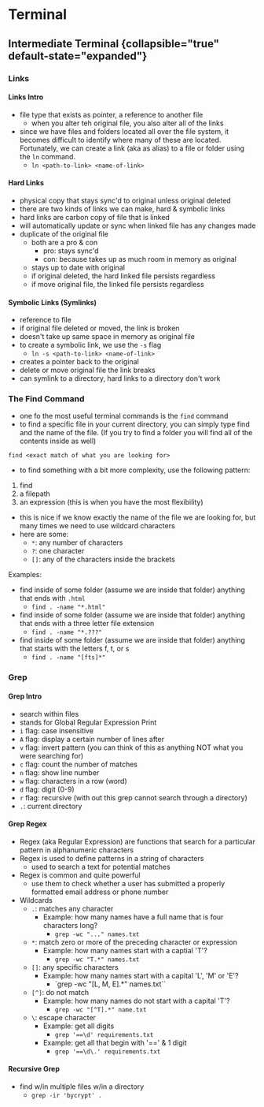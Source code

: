 # Terminal

## Intermediate Terminal {collapsible="true" default-state="expanded"}

### Links

#### Links Intro

- file type that exists as pointer, a reference to another file
    - when you alter teh original file, you also alter all of the links
- since we have files and folders located all over the file system, it becomes difficult to identify where many of these
  are located. Fortunately, we can create a link (aka as alias) to a file or folder using the `ln` command.
    - `ln <path-to-link> <name-of-link>`

#### Hard Links

- physical copy that stays sync'd to original unless original deleted
- there are two kinds of links we can make, hard & symbolic links
- hard links are carbon copy of file that is linked
- will automatically update or sync when linked file has any changes made
- duplicate of the original file
    - both are a pro & con
        - pro: stays sync'd
        - con: because takes up as much room in memory as original
    - stays up to date with original
    - if original deleted, the hard linked file persists regardless
    - if move original file, the linked file persists regardless

#### Symbolic Links (Symlinks)

- reference to file
- if original file deleted or moved, the link is broken
- doesn't take up same space in memory as original file
- to create a symbolic link, we use the `-s` flag
    - `ln -s <path-to-link> <name-of-link>`
- creates a pointer back to the original
- delete or move original file the link breaks
- can symlink to a directory, hard links to a directory don't work

### The Find Command

- one fo the most useful terminal commands is the `find` command
- to find a specific file in your current directory, you can simply type find and the name of the file. (If you try to
  find a folder you will find all of the contents inside as well)

`find <exact match of what you are looking for>`

- to find something with a bit more complexity, use the following pattern:

1. find
2. a filepath
3. an expression (this is when you have the most flexibility)

- this is nice if we know exactly the name of the file we are looking for, but many times we need to use wildcard
  characters
- here are some:
    - `*`: any number of characters
    - `?`: one character
    - `[]`: any of the characters inside the brackets

Examples:

- find inside of some folder (assume we are inside that folder) anything that ends with `.html`
    - `find . -name "*.html"`
- find inside of some folder (assume we are inside that folder) anything that ends with a three letter file extension
    - `find . -name "*.???"`
- find inside of some folder (assume we are inside that folder) anything that starts with the letters f, t, or s
    - `find . -name "[fts]*"`

### Grep

#### Grep Intro

- search within files
- stands for Global Regular Expression Print
- `i` flag: case insensitive
- `A` flag: display a certain number of lines after
- `v` flag: invert pattern (you can think of this as anything NOT what you were searching for)
- `c` flag: count the number of matches
- `n` flag: show line number
- `w` flag: characters in a row (word)
- `d` flag: digit (0-9)
- `r` flag: recursive (with out this grep cannot search through a directory)
- `.`: current directory

#### Grep Regex

- Regex (aka Regular Expression) are functions that search for a particular pattern in alphanumeric characters
- Regex is used to define patterns in a string of characters
    - used to search a text for potential matches
- Regex is common and quite powerful
    - use them to check whether a user has submitted a properly formatted email address or phone number
- Wildcards
    - `.`: matches any character
        - Example: how many names have a full name that is four characters long?
            - `grep -wc "..." names.txt`
    - `*`: match zero or more of the preceding character or expression
        - Example: how many names start with a captial 'T'?
            - `grep -wc "T.*" names.txt`
    - `[]`: any specific characters
        - Example: how many names start with a capital 'L', 'M' or 'E'?
            - `grep -wc "[L, M, E].*" names.txt``
    - `[^]`: do not match
        - Example: how many names do not start with a capital 'T'?
            - `grep -wc "[^T].*" name.txt`
    - `\`: escape character
        - Example: get all digits
            - `grep '==\d' requirements.txt`
        - Example: get all that begin with '==' & 1 digit
            - `grep '==\d\.' requirements.txt`

#### Recursive Grep

- find w/in multiple files w/in a directory
    - `grep -ir 'bycrypt' .`

<seealso>
<!--Give some related links to how-to articles-->
</seealso>

